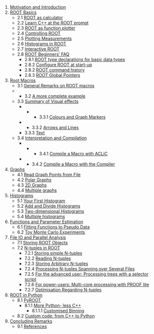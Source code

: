 
1. [Motivation and Introduction](/1-Motivation-and-Introduction.html)
2. [ROOT Basics](/2-ROOT-Basics.html)
    * 2.1 [ROOT as calculator](/2-ROOT-Basics.html#2.1-ROOT-as-calculator)
    * 2.2 [Learn C++ at the ROOT prompt](/2-ROOT-Basics.html#2.2-Learn-C++-at-the-ROOT-prompt)
    * 2.3 [ROOT as function plotter](/notebooks/notebooks/2-ROOT-Basics.html#2.3-ROOT-as-function-plotter)
    * 2.4 [Controlling ROOT](/2-ROOT-Basics.html#2.4Controlling-ROOT)
    * 2.5 [Plotting Measurements](/2-ROOT-Basics.html#2.5-Plotting-Measurements)
    * 2.6 [Histograms in ROOT](/2-ROOT-Basics.html#2.6-Histograms-in-ROOT)
    * 2.7 [Interactive ROOT](/2-ROOT-Basics.html#2.7-Interactive-ROOT)
    * 2.8 [ROOT Beginners’ FAQ](/2-ROOT-Basics.html#2.8-ROOT-Beginners’-FAQ)
        * 2.8.1 [ROOT type declarations for basic data types](/2-ROOT-Basics.html#2.8.1-ROOT-type-declarations-for-basic-data-types)
        * 2.8.2 [Configure ROOT at start-up](/2-ROOT-Basics.html#2.8.2-Configure-ROOT-at-start-up)
        * 2.8.2 [ROOT command history](/2-ROOT-Basics.html#2.8.3-ROOT-command-history)
        * 2.8.3 [ROOT Global Pointers](/2-ROOT-Basics.html#2.8.4-ROOT-Global-Pointers)
3. [Root Macros](/3-ROOT-Macros.html)
    * 3.1 [General Remarks on ROOT macros](/3-ROOT-Macros.html#3.1-General-Remarks-on-ROOT-macros)
    * * 3.2 [A more complete example](/3-ROOT-Macros.html#3.2-A-more-complete-example)
    * 3.3 [Summary of Visual effects](/3-ROOT-Macros.html#3.3-Summary-of-Visual-effects)
        * * * 3.3.1 [Colours and Graph Markers](/3-ROOT-Macros.html#3.3.1-Colours-and-Graph-Markers)
        * * 3.3.2 [Arrows and Lines](/3-ROOT-Macros.html#3.3.2-Arrows-and-Lines)
        * 3.3.3 [Text](/3-ROOT-Macros.html#3.3.3-Text)
    * 3.4 [Interpretation and Compilation](/3-ROOT-Macros.html#3.4-Interpretation-and-Compilation)
        * * * 3.4.1 [Compile a Macro with ACLiC](/3-ROOT-Macros.html#3.4.1-Compile-a-Macro-with-ACLiC)
        * * 3.4.2 [Compile a Macro with the Compiler](/3-ROOT-Macros.html#3.4.2-Compile-a-Macro-with-the-Compiler)
4. [Graphs](/4-Graphs.html)
    * 4.1 [Read Graph Points from File](/4-Graphs.html#4.1-Read-Graph-Points-from-File)
    * 4.2 [Polar Graphs](/4-Graphs.html#4.2-Polar-Graphs)
    * 4.3 [2D Graphs](/4-Graphs.html#4.3-2D-Graphs)
    * 4.4 [Multiple graphs](/4-Graphs.html#4.4-Multiple-graphs)
5. [Histograms](/5-Histograms.html)
    * 5.1 [Your First Histogram](/5-Histograms.html#5.1-Your-First-Histogram)
    * 5.2 [Add and Divide Histograms](/5-Histograms.html#5.2-Add-and-Divide-Histograms)
    * 5.3 [Two-dimensional Histograms](/5-Histograms.html#5.3-Two-dimensional-Histograms)
    * 5.4 [Multiple histograms](/5-Histograms.html#5.4-Multiple-histograms)
6. [Functions and Parameter Estimation](/6-Functions-and-Parameter-Estimation.html)
    * 6.1 [Fitting Functions to Pseudo Data](/6-Functions-and-Parameter-Estimation.html#6.1-Fitting-Functions-to-Pseudo-Data)
    * 6.2 [Toy Monte Carlo Experiments](/6-Functions-and-Parameter-Estimation.html#6.2-Toy-Monte-Carlo-Experiments)
7. [File IO and Parallel Analysis](/7-File-IO-and-Parallel-Analysis.html)
    * 7.1 [Storing ROOT Objects](/7-File-IO-and-Parallel-Analysis.html#7.1-Storing-ROOT-Objects)
    * 7.2 [N-tuples in ROOT](/7-File-IO-and-Parallel-Analysis.html#7.2-N-tuples-in-ROOT)
        * 7.2.1 [Storing simple N-tuples](/7-File-IO-and-Parallel-Analysis.html#7.2.1-Storing-simple-N-tuples)
        * 7.2.2 [Reading N-tuples](/7-File-IO-and-Parallel-Analysis.html#7.2.2-Reading-N-tuples)
        * 7.2.3 [Storing Arbitrary N-tuples](/7-File-IO-and-Parallel-Analysis.html#7.2.3-Storing-Arbitrary-N-tuples)
        * 7.2.4 [Processing N-tuples Spanning over Several Files](/7-File-IO-and-Parallel-Analysis.html#7.2.4-Processing-N-tuples-Spanning-over-Several-Files)
        * 7.2.5 [For the advanced user: Processing trees with a selector script](/7-File-IO-and-Parallel-Analysis.html#7.2.5-For-the-advanced-user:-Processing-trees-with-a-selector-script)
        * 7.2.6 [For power-users: Multi-core processing with PROOF lite](/7-File-IO-and-Parallel-Analysis.html#7.2.6-For-power-users:-Multi-core-processing-with-PROOF-lite)
        * 7.2.7 [Optimisation Regarding N-tuples](/7-File-IO-and-Parallel-Analysis.html#7.2.7-Optimisation-Regarding-N-tuples)
8. [ROOT in Python](/8-ROOT-in-Python.html)
    * 8.1 [PyROOT](/8-ROOT-in-Python.html#8.1-PyROOT)
        * 8.1.1 [More Python- less C++](/8-ROOT-in-Python.html#8.1.1-More-Python--less-C++)
            * 8.1.1.1 [Customised Binning](/8-ROOT-in-Python.html#8.1.1.1-Customised-Binning)
    * 8.2 [Custom code: from C++ to Python](/8-ROOT-in-Python.html#8.2-Custom-code:-from-C++-to-Python)
9. [Concluding Remarks](/9-Concluding-Remarks.html)
    * 9.1 [References](/9-Concluding-Remarks.html#9-References)
